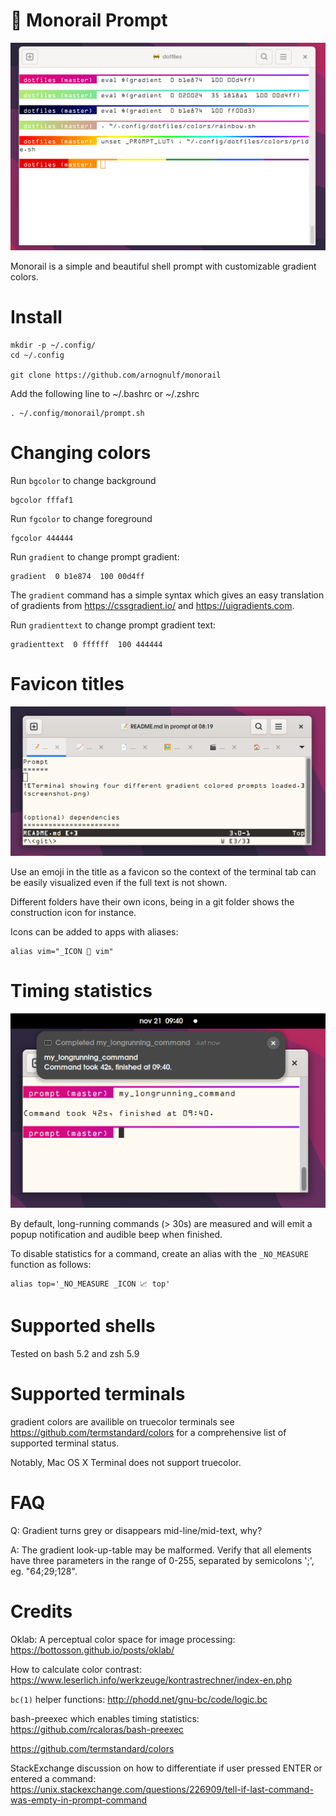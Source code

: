 🚝 Monorail Prompt
==================

![Terminal showing four different gradient colored prompts loaded.](images/screenshot.png)

Monorail is a simple and beautiful shell prompt with customizable gradient colors.

Install
=======

```
mkdir -p ~/.config/
cd ~/.config

git clone https://github.com/arnognulf/monorail

```

Add the following line to ~/.bashrc or ~/.zshrc

```
. ~/.config/monorail/prompt.sh
```

Changing colors
===============
Run `bgcolor` to change background
```
bgcolor fffaf1
```

Run `fgcolor` to change foreground
```
fgcolor 444444
```

Run `gradient` to change prompt gradient:
```
gradient  0 b1e874  100 00d4ff
```
The `gradient` command has a simple syntax which gives an easy translation of gradients from https://cssgradient.io/ and https://uigradients.com.

Run `gradienttext` to change prompt gradient text:
```
gradienttext  0 ffffff  100 444444
```


Favicon titles
==============
![Multiple tabs where each tab has their own emoji icon](images/favicons.png)

Use an emoji in the title as a favicon so the context of the terminal tab can be easily visualized even if the full text is not shown.


Different folders have their own icons, being in a git folder shows the construction icon for instance.


Icons can be added to apps with aliases:

```
alias vim="_ICON 📝 vim"
```

Timing statistics
=================
![Long running command finished with statistics, and popup visible](images/timing.png)

By default, long-running commands (> 30s) are measured and will emit a popup notification and audible beep when finished.

To disable statistics for a command, create an alias with the `_NO_MEASURE` function as follows:

```
alias top='_NO_MEASURE _ICON 📈 top'
```

Supported shells
================
Tested on bash 5.2 and zsh 5.9

Supported terminals
===================
gradient colors are availible on truecolor terminals
see https://github.com/termstandard/colors for a comprehensive list of supported terminal status.


Notably, Mac OS X Terminal does not support truecolor.


FAQ
===
Q: Gradient turns grey or disappears mid-line/mid-text, why?


A: The gradient look-up-table may be malformed. Verify that all elements have three parameters in the range of 0-255, separated by semicolons ';', eg. "64;29;128".

Credits
=======
Oklab: A perceptual color space for image processing: https://bottosson.github.io/posts/oklab/

How to calculate color contrast: https://www.leserlich.info/werkzeuge/kontrastrechner/index-en.php


`bc(1)` helper functions: http://phodd.net/gnu-bc/code/logic.bc


bash-preexec which enables timing statistics: https://github.com/rcaloras/bash-preexec


https://github.com/termstandard/colors


StackExchange discussion on how to differentiate if user pressed ENTER or entered a command: https://unix.stackexchange.com/questions/226909/tell-if-last-command-was-empty-in-prompt-command


